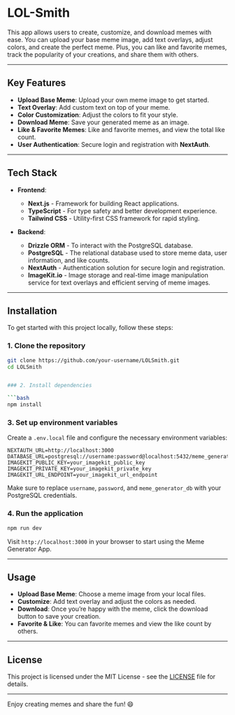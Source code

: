 # LOL-Smith

 This app allows users to create, customize, and download memes with ease. You can upload your base meme image, add text overlays, adjust colors, and create the perfect meme. Plus, you can like and favorite memes, track the popularity of your creations, and share them with others.

---

## Key Features

- **Upload Base Meme**: Upload your own meme image to get started.
- **Text Overlay**: Add custom text on top of your meme.
- **Color Customization**: Adjust the colors to fit your style.
- **Download Meme**: Save your generated meme as an image.
- **Like & Favorite Memes**: Like and favorite memes, and view the total like count.
- **User Authentication**: Secure login and registration with **NextAuth**.

---

## Tech Stack

- **Frontend**:
  - **Next.js** - Framework for building React applications.
  - **TypeScript** - For type safety and better development experience.
  - **Tailwind CSS** - Utility-first CSS framework for rapid styling.

- **Backend**:
  - **Drizzle ORM** - To interact with the PostgreSQL database.
  - **PostgreSQL** - The relational database used to store meme data, user information, and like counts.
  - **NextAuth** - Authentication solution for secure login and registration.
  -  **ImageKit.io** - Image storage and real-time image manipulation service for text overlays and efficient serving of meme images.


---

## Installation

To get started with this project locally, follow these steps:

### 1. Clone the repository

```bash
git clone https://github.com/your-username/LOLSmith.git
cd LOLSmith


### 2. Install dependencies

```bash
npm install
```

### 3. Set up environment variables

Create a `.env.local` file and configure the necessary environment variables:

```plaintext
NEXTAUTH_URL=http://localhost:3000
DATABASE_URL=postgresql://username:password@localhost:5432/meme_generator_db
IMAGEKIT_PUBLIC_KEY=your_imagekit_public_key
IMAGEKIT_PRIVATE_KEY=your_imagekit_private_key
IMAGEKIT_URL_ENDPOINT=your_imagekit_url_endpoint
```

Make sure to replace `username`, `password`, and `meme_generator_db` with your PostgreSQL credentials.

### 4. Run the application

```bash
npm run dev
```

Visit `http://localhost:3000` in your browser to start using the Meme Generator App.

---

## Usage

- **Upload Base Meme**: Choose a meme image from your local files.
- **Customize**: Add text overlay and adjust the colors as needed.
- **Download**: Once you’re happy with the meme, click the download button to save your creation.
- **Favorite & Like**: You can favorite memes and view the like count by others.

---


## License

This project is licensed under the MIT License - see the [LICENSE](./LICENSE) file for details.

---


Enjoy creating memes and share the fun! 😄

